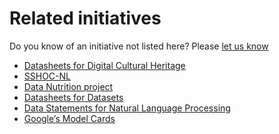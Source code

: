 # Related initiatives
Do you know of an initiative not listed here? Please [let us know](contact.md)

* [Datasheets for Digital Cultural Heritage](https://pro.europeana.eu/project/datasheets-for-digital-cultural-heritage-working-group)
* [SSHOC-NL](https://sshoc.nl)
* [Data Nutrition project](https://datanutrition.org)
* [Datasheets for Datasets](https://arxiv.org/pdf/1803.09010.pdf)
* [Data Statements for Natural Language Processing](https://watermark.silverchair.com/tacl_a_00041.pdf?token=AQECAHi208BE49Ooan9kkhW_Ercy7Dm3ZL_9Cf3qfKAc485ysgAAAygwggMkBgkqhkiG9w0BBwagggMVMIIDEQIBADCCAwoGCSqGSIb3DQEHATAeBglghkgBZQMEAS4wEQQMAfelDL_D6sSxLhMTAgEQgIIC2_Lz3wGyxayGi2KIKiIb4TYKgmBHT8MVu1A7g14Pjwhu7DDIJJtfI34ARRGflbpvUZ8u2NcVJk7iQstBWHePmNN06z3fzX66S0r75HK5ckHsKtsBaHMacexJVQ1hMw1DDKd33WiVYFBRq3XZAb0pVKSSBBprDjVQL80kW4eGUqZDRKYMaaiF60r8OkTp-RqYa3ovDLFbbFuGj-_CcdYoLCNA5NPrQ33jX-AGQKV2dlbopQXmeu1DkRisQD6-lQQSygzVopMFmxqrvEE90InO3nYxtkmgPKnL7RnqsKjA1a5iMDvEsWDWojXOePrWnsA8tRpx010VOXpManJXJsD1TBmKquIpevEX9jtrj8FSItYuIziXUlTa_OldDNdXXUH0iQrLmE13HgA97sN8pgR8q8oopT5Zv9BBhHWZ-adIvPHzUBoBSjZr3jKliRHOEyWqX148g0UIQyrtRPwcu-gz2Od6nasfUUmEa5qTllUR2JpZf7fHh_VubkciOrxCF4Bwk-l5wJ6W0f8NcqWAVO2p7jL4ZrLY4Ghp5Hm9mhh9LqcsHuZeiAlqkcu_JFNsnAXnOx1SLwYSsNRNtApExUaxWZRWL62YItmLLDnZ8OcYVeIXiCPmhYBs8T4U-ZbfV4hrj7sOKRkI5IDyL_Qf4HCpDZ2csW0VA5_thzCDNhOXMjxAeFx5oQXce1_nK6svX2qRZyoNIBTEHpGQ-yhRK1VHaS1s1J7GMWMQbMsZBX2h2IzNxXknAXWORyPbUZHidYqhO5Z48nJiavKNg9L2UIoq9WKrPUWqFsuUm8WxapYNghaYgGqGMnj-ke59U6dy-9Cr4CHRLDE_UwT3Wnsw9CTxeqCW8l-s2LpVmzuSyIvU4VNGEgJuvY_D1rPN8uXhfaI23dMS6ubG1ZBI6WaooVFQ_LVutXzdJ0RQkWYFqd__FdpAnVCiwL66pSE68FvimkDtWrWWaTvx6R6RBXIT) 
* [Google’s Model Cards](https://modelcards.withgoogle.com/about)
